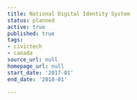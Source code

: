 ```yaml
---
title: National Digital Identity System
status: planned
active: true
published: true
tags:
- civictech
- canada
source_url: null
homepage_url: null
start_date: '2017-01'
end_date: '2018-01'

---
```

